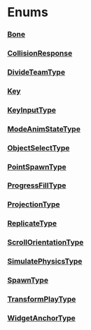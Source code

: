 # Enums
### [**Bone**](Bone.md)
### [**CollisionResponse**](CollisionResponse.md)
### [**DivideTeamType**](DivideTeamType.md)
### [**Key**](Key.md)
### [**KeyInputType**](KeyInputType.md)
### [**ModeAnimStateType**](ModeAnimStateType.md)
### [**ObjectSelectType**](ObjectSelectType.md)
### [**PointSpawnType**](PointSpawnType.md)
### [**ProgressFillType**](ProgressFillType.md)
### [**ProjectionType**](ProjectionType.md)
### [**ReplicateType**](ReplicateType.md)
### [**ScrollOrientationType**](ScrollOrientationType.md)
### [**SimulatePhysicsType**](SimulatePhysicsType.md)
### [**SpawnType**](SpawnType.md)
### [**TransformPlayType**](TransformPlayType.md)
### [**WidgetAnchorType**](WidgetAnchorType.md)

